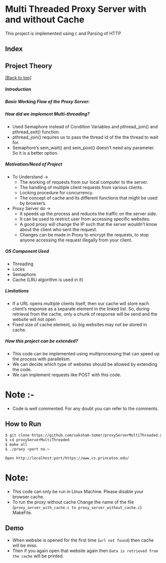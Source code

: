 <h1>Multi Threaded Proxy Server with and without Cache</h1>

This project is implemented using `C` and Parsing of HTTP 

## Index
## Project Theory

[[Back to top]](https://github.com/Lovepreet-Singh-LPSK/MultiThreadedProxyServerClient#index)

##### Introduction

##### Basic Working Flow of the Proxy Server:


##### How did we implement Multi-threading?

- Used Semaphore instead of Condition Variables and pthread_join() and pthread_exit() function.
- pthread_join() requires us to pass the thread id of the the thread to wait for.
- Semaphore’s sem_wait() and sem_post() doesn’t need any parameter. So it is a better option.

##### Motivation/Need of Project

- To Understand →
  - The working of requests from our local computer to the server.
  - The handling of multiple client requests from various clients.
  - Locking procedure for concurrency.
  - The concept of cache and its different functions that might be used by browsers.
- Proxy Server do →
  - It speeds up the process and reduces the traffic on the server side.
  - It can be used to restrict user from accessing specific websites.
  - A good proxy will change the IP such that the server wouldn’t know about the client who sent the request.
  - Changes can be made in Proxy to encrypt the requests, to stop anyone accessing the request illegally from your client.

##### OS Component Used

- Threading
- Locks
- Semaphore
- Cache (LRU algorithm is used in it)

##### Limitations

- If a URL opens multiple clients itself, then our cache will store each client’s response as a separate element in the linked list. So, during retrieval from the cache, only a chunk of response will be send and the website will not open
- Fixed size of cache element, so big websites may not be stored in cache.

##### How this project can be extended?

- This code can be implemented using multiprocessing that can speed up the process with parallelism.
- We can decide which type of websites should be allowed by extending the code.
- We can implement requests like POST with this code.

# Note :-

- Code is well commented. For any doubt you can refer to the comments.

## How to Run

```bash
$ git clone https://github.com/saksham-tomer/proxyServerMultiThreaded.git
$ cd proxyServerMultiThreaded
$ make all
$ ./proxy <port no.>
```

`Open http://localhost:port/https://www.cs.princeton.edu/`

# Note:

- This code can only be run in Linux Machine. Please disable your browser cache.
- To run the proxy without cache Change the name of the file (`proxy_server_with_cache.c to proxy_server_without_cache.c`) MakeFile.

## Demo


- When website is opened for the first time (`url not found`) then cache will be miss.
- Then if you again open that website again then `Data is retrieved from the cache` will be printed.
